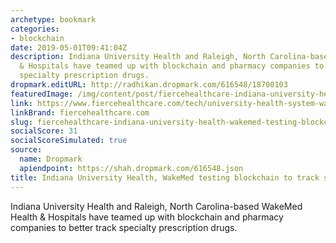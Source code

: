 ```yaml
---
archetype: bookmark
categories:
- blockchain
date: 2019-05-01T09:41:04Z
description: Indiana University Health and Raleigh, North Carolina-based WakeMed Health
  & Hospitals have teamed up with blockchain and pharmacy companies to better track
  specialty prescription drugs.
dropmark.editURL: http://radhikan.dropmark.com/616548/18700103
featuredImage: /img/content/post/fiercehealthcare-indiana-university-health-wakemed-testing-blockchain-to-track-specialty-prescriptions.jpg
link: https://www.fiercehealthcare.com/tech/university-health-system-wakemed-testing-blockchain-to-track-specialty-prescriptions
linkBrand: fiercehealthcare.com
slug: fiercehealthcare-indiana-university-health-wakemed-testing-blockchain-to-track-specialty-prescriptions
socialScore: 31
socialScoreSimulated: true
source:
  name: Dropmark
  apiendpoint: https://shah.dropmark.com/616548.json
title: Indiana University Health, WakeMed testing blockchain to track specialty prescriptions
---
```

Indiana University Health and Raleigh, North Carolina-based WakeMed Health & Hospitals have teamed up with blockchain and pharmacy companies to better track specialty prescription drugs.